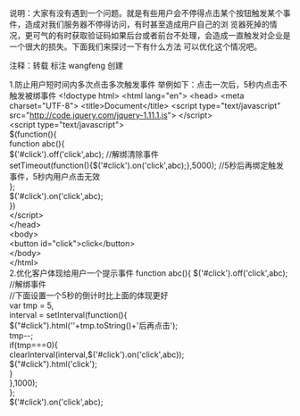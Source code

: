 说明：大家有没有遇到一个问题。就是有些用户会不停得点击某个按钮触发某个事件，造成对我们服务器不停得访问，有时甚至造成用户自己的浏
览器死掉的情况，更可气的有时获取验证码如果后台或者前台不处理，会造成一直触发对企业是一个很大的损失。下面我们来探讨一下有什么方法
可以优化这个情况吧。

注释：转载 标注 wangfeng 创建

1.防止用户短时间内多次点击多次触发事件
举例如下：点击一次后，5秒内点击不触发被绑事件
&lt;!doctype html&gt;
&lt;html lang="en"&gt;
&lt;head&gt;
	&lt;meta charset="UTF-8"&gt;
	&lt;title&gt;Document&lt;/title&gt;
	&lt;script type="text/javascript" src="http://code.jquery.com/jquery-1.11.1.js"&gt; &lt;/script&gt;		
	&lt;script type="text/javascript"&gt;					
		$(function(){			
			function abc(){				
				$('#click').off('click',abc); //解绑清除事件			
				setTimeout(function(){$('#click').on('click',abc);},5000); 								              //5秒后再绑定触发事件，5秒内用户点击无效				
				};				
				$('#click').on('click',abc);				
		})				
	&lt;/script&gt;				
&lt;/head&gt;			
&lt;body&gt;				
	&lt;button id="click"&gt;click&lt;/button&gt;				
&lt;/body&gt;				
&lt;/html&gt;				
2.优化客户体现给用户一个提示事件
function abc(){
	$('#click').off('click',abc); //解绑事件				
	//下面设置一个5秒的倒计时比上面的体现更好				
	var tmp = 5,				
	interval = setInterval(function(){				
		$("#click").html(''+tmp.toString()+'后再点击');				
		tmp--;				
		if(tmp===0){				
			clearInterval(interval,$('#click').on('click',abc));				
			$("#click").html('click');				
		}							
	},1000);				
};				
$('#click').on('click',abc);				
